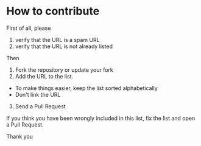 # How to contribute

First of all, please

1. verify that the URL is a spam URL
2. verify that the URL is not already listed

Then

1. Fork the repository or update your fork
2. Add the URL to the list. 
  - To make things easier, keep the list sorted alphabetically
  - Don't link the URL
3. Send a Pull Request

If you think you have been wrongly included in this list, fix the list and open a Pull Request. 

Thank you
